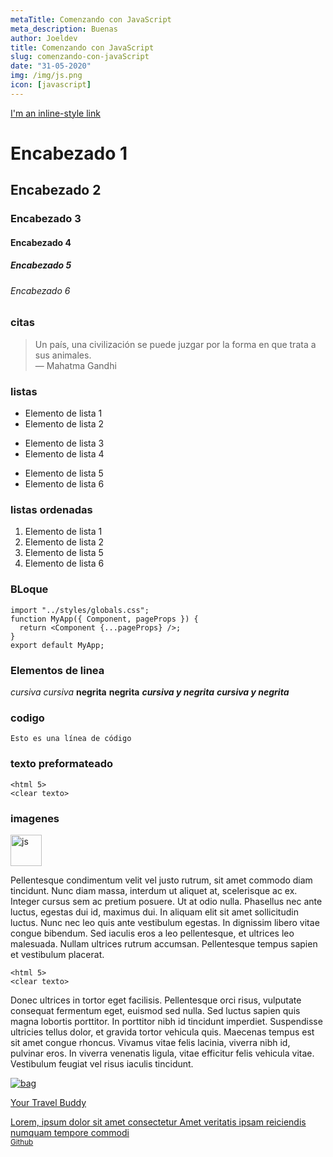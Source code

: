 ```yaml
---
metaTitle: Comenzando con JavaScript
meta_description: Buenas
author: Joeldev
title: Comenzando con JavaScript
slug: comenzando-con-javaScript
date: "31-05-2020"
img: /img/js.png
icon: [javascript]
---
```


[I'm an inline-style link](https://www.google.com)

# Encabezado 1

## Encabezado 2

### Encabezado 3

#### Encabezado 4

##### Encabezado 5

###### Encabezado 6

### citas

> Un país, una civilización se puede juzgar por la forma en que trata a sus animales. <br> — Mahatma Gandhi

### listas

- Elemento de lista 1
- Elemento de lista 2

* Elemento de lista 3
* Elemento de lista 4

- Elemento de lista 5
- Elemento de lista 6

### listas ordenadas

1. Elemento de lista 1
2. Elemento de lista 2
3. Elemento de lista 5
4. Elemento de lista 6

### BLoque

```
import "../styles/globals.css";
function MyApp({ Component, pageProps }) {
  return <Component {...pageProps} />;
}
export default MyApp;
```

### Elementos de linea

_cursiva_
_cursiva_
**negrita**
**negrita**
**_cursiva y negrita_**
**_cursiva y negrita_**

### codigo

`Esto es una línea de código`

### texto preformateado

```
<html 5>
<clear texto>
```

### imagenes

<img src="/img/js.png" alt="js" width=50 class="m-auto">

Pellentesque condimentum velit vel justo rutrum, sit amet commodo diam tincidunt. Nunc diam massa, interdum ut aliquet at, scelerisque ac ex. Integer cursus sem ac pretium posuere. Ut at odio nulla. Phasellus nec ante luctus, egestas dui id, maximus dui. In aliquam elit sit amet sollicitudin luctus. Nunc nec leo quis ante vestibulum egestas. In dignissim libero vitae congue bibendum. Sed iaculis eros a leo pellentesque, et ultrices leo malesuada. Nullam ultrices rutrum accumsan. Pellentesque tempus sapien et vestibulum placerat.

```
<html 5>
<clear texto>
```

Donec ultrices in tortor eget facilisis. Pellentesque orci risus, vulputate consequat fermentum eget, euismod sed nulla. Sed luctus sapien quis magna lobortis porttitor. In porttitor nibh id tincidunt imperdiet. Suspendisse ultricies tellus dolor, et gravida tortor vehicula quis. Maecenas tempus est sit amet congue rhoncus. Vivamus vitae felis lacinia, viverra nibh id, pulvinar eros. In viverra venenatis ligula, vitae efficitur felis vehicula vitae. Vestibulum feugiat vel risus iaculis tincidunt.

<a target="_blank" href="" class="shadow-md  w-full flex h-40 transition duration-700 ease-in-out transform hover:scale-105">
   <img class="h-full sm:w-4/12  object-cover rounded-lg rounded-r-none pb-5/6" src="https://avatars.githubusercontent.com/u/36200065?s=460&amp;u=716bb599507273f3f27fb68982ebf76015da71cc&amp;v=4" alt="bag">
   <div class="w-full  px-4 py-4 bg-white rounded-lg">
      <div class="flex items-center">
         <p class="text-lg text-gray-800 font-medium mr-auto">Your Travel Buddy</p>
      </div>
      <p class="text-sm text-gray-700 mt-4">
         Lorem, ipsum dolor sit amet consectetur Amet veritatis ipsam reiciendis numquam tempore commodi <br>
         <small class="text-indigo-500">Github</small>
      </p>
      
   </div>
</a>
